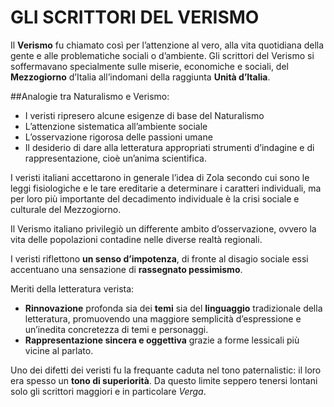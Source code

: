 # GLI SCRITTORI DEL VERISMO

Il __Verismo__ fu chiamato così per l’attenzione al vero, alla vita quotidiana della gente e alle problematiche sociali o d’ambiente. Gli scrittori del Verismo si soffermavano specialmente sulle miserie, economiche e sociali, del __Mezzogiorno__ d’Italia all’indomani della raggiunta __Unità d’Italia__.

##Analogie tra Naturalismo e Verismo:
- I veristi ripresero alcune esigenze di base del Naturalismo
- L’attenzione sistematica all’ambiente sociale
- L’osservazione rigorosa delle passioni umane
- Il desiderio di dare alla letteratura appropriati strumenti d’indagine e di rappresentazione, cioè un’anima scientifica.

I veristi italiani accettarono in generale l’idea di Zola secondo cui sono le leggi fisiologiche e le tare ereditarie a determinare i caratteri individuali, ma per loro più importante del decadimento individuale è la crisi sociale e culturale del Mezzogiorno.

Il Verismo italiano privilegiò un differente ambito d’osservazione, ovvero la vita delle popolazioni contadine nelle diverse realtà regionali.

I veristi riflettono __un senso d’impotenza__, di fronte al disagio sociale essi accentuano una sensazione di __rassegnato pessimismo__.

Meriti della letteratura verista:
- __Rinnovazione__ profonda sia dei __temi__ sia del __linguaggio__ tradizionale della letteratura, promuovendo una maggiore semplicità d’espressione e un’inedita concretezza di temi e personaggi.
- __Rappresentazione sincera e oggettiva__ grazie a forme lessicali più vicine al parlato.

Uno dei difetti dei veristi fu la frequante caduta nel tono paternalistic: il loro era spesso un __tono di superiorità__. Da questo limite seppero tenersi lontani solo gli scrittori maggiori e in particolare _Verga_.
